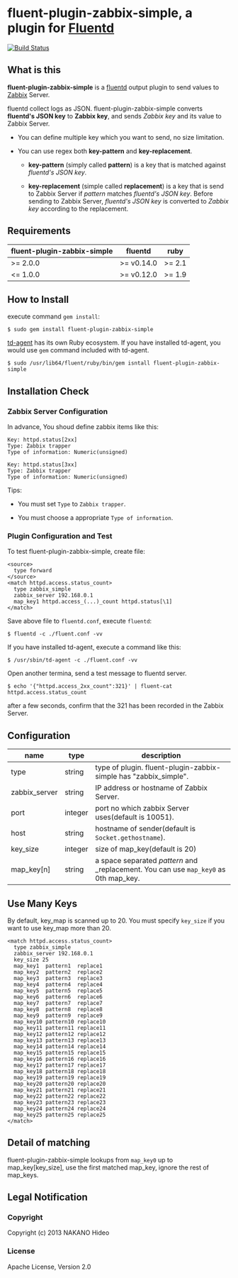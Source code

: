 # fluent-plugin-zabbix-simple, a plugin for [Fluentd](http://fluentd.org)

[![Build Status](https://travis-ci.org/fluent-plugins-nursery/fluent-plugin-zabbix-simple.svg?branch=master)](https://travis-ci.org/fluent-plugins-nursery/fluent-plugin-zabbix-simple)

## What is this

**fluent-plugin-zabbix-simple** is a [fluentd](http://fluentd.org/ "fluentd") output plugin to send values to [Zabbix](http://www.zabbix.com/ "Zabbix") Server.

fluentd collect logs as JSON.
fluent-plugin-zabbix-simple converts **fluentd's JSON key** to **Zabbix key**, and sends _Zabbix key_ and its value to Zabbix Server.

* You can define multiple key which you want to send, no size limitation.

* You can use regex both **key-pattern** and **key-replacement**.

  * **key-pattern** (simply called **pattern**) is a key that is matched against _fluentd's JSON key_.

  * **key-replacement** (simple called **replacement**) is a key that is send to Zabbix Server if _pattern_ matches _fluentd's JSON key_. Before sending to Zabbix Server, _fluentd's JSON key_ is converted to _Zabbix key_ according to the replacement.

## Requirements

| fluent-plugin-zabbix-simple | fluentd | ruby |
|------------------------|---------|------|
| >= 2.0.0 | >= v0.14.0 | >= 2.1 |
|  <= 1.0.0 | >= v0.12.0 | >= 1.9 |

## How to Install

execute command `gem install`:

    $ sudo gem install fluent-plugin-zabbix-simple

[td-agent](http://docs.fluentd.org/articles/install-by-rpm#what-is-td-agent) has its own Ruby ecosystem.
If you have installed td-agent, you would use `gem` command included with td-agent.

    $ sudo /usr/lib64/fluent/ruby/bin/gem isntall fluent-plugin-zabbix-simple

## Installation Check

### Zabbix Server Configuration

In advance, You shoud define zabbix items like this:

    Key: httpd.status[2xx]
    Type: Zabbix trapper
    Type of information: Numeric(unsigned)

    Key: httpd.status[3xx]
    Type: Zabbix trapper
    Type of information: Numeric(unsigned)

Tips:

* You must set `Type` to `Zabbix trapper`.

* You must choose a appropriate `Type of information`.

### Plugin Configuration and Test

To test fluent-plugin-zabbix-simple, create file:

    <source>
      type forward
    </source>
    <match httpd.access.status_count>
      type zabbix_simple
      zabbix_server 192.168.0.1
      map_key1 httpd.access_(...)_count httpd.status[\1]
    </match>

Save above file to `fluentd.conf`, execute `fluentd`:

    $ fluentd -c ./fluent.conf -vv

If you have installed td-agent, execute a command like this:

    $ /usr/sbin/td-agent -c ./fluent.conf -vv

Open another termina, send a test message to fluentd server.

    $ echo '{"httpd.access_2xx_count":321}' | fluent-cat httpd.access.status_count

after a few seconds, confirm that the 321 has been recorded in the Zabbix Server.


## Configuration

name | type | description
-----|------|------
type | string | type of plugin. fluent-plugin-zabbix-simple has "zabbix_simple".
zabbix_server | string | IP address or hostname of Zabbix Server.
port | integer | port no which zabbix Server uses(default is 10051).
host | string | hostname of sender(default is `Socket.gethostname`).
key_size | integer | size of map_key(default is 20)
map_key[n] | string | a space separated _pattern_ and _replacement. You can use `map_key0` as 0th map_key.


## Use Many Keys

By default, key_map is scanned up to 20.
You must specify `key_size` if you want to use key_map more than 20.

    <match httpd.access.status_count>
      type zabbix_simple
      zabbix_server 192.168.0.1
      key_size 25
      map_key1  pattern1  replace1
      map_key2  pattern2  replace2
      map_key3  pattern3  replace3
      map_key4  pattern4  replace4
      map_key5  pattern5  replace5
      map_key6  pattern6  replace6
      map_key7  pattern7  replace7
      map_key8  pattern8  replace8
      map_key9  pattern9  replace9
      map_key10 pattern10 replace10
      map_key11 pattern11 replace11
      map_key12 pattern12 replace12
      map_key13 pattern13 replace13
      map_key14 pattern14 replace14
      map_key15 pattern15 replace15
      map_key16 pattern16 replace16
      map_key17 pattern17 replace17
      map_key18 pattern18 replace18
      map_key19 pattern19 replace19
      map_key20 pattern20 replace20
      map_key21 pattern21 replace21
      map_key22 pattern22 replace22
      map_key23 pattern23 replace23
      map_key24 pattern24 replace24
      map_key25 pattern25 replace25
    </match>

## Detail of matching

fluent-plugin-zabbix-simple lookups from `map_key0` up to map_key[key_size], use the first matched map_key, ignore the rest of map_keys.

## Legal Notification

### Copyright
Copyright (c) 2013 NAKANO Hideo

### License
Apache License, Version 2.0

